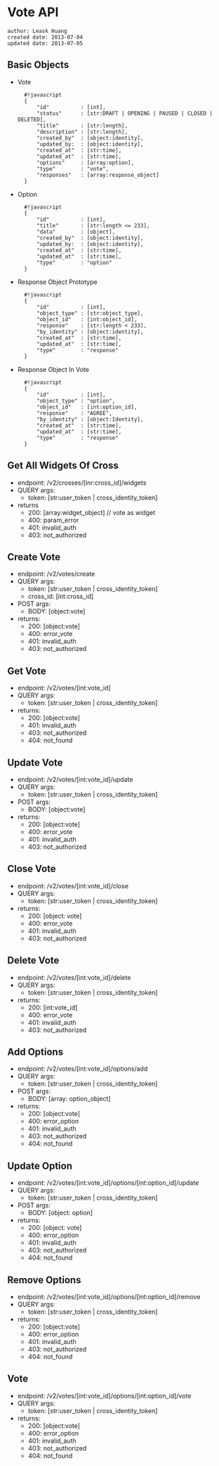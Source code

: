 # Vote API
    author: Leask Huang
    created date: 2013-07-04
    updated date: 2013-07-05

## Basic Objects
* Vote

        #!javascript
        {
            "id"          : [int],
            "status"      : [str:DRAFT | OPENING | PAUSED | CLOSED | DELETED],
            "title"       : [str:length],
            "description" : [str:length],
            "created_by"  : [object:identity],
            "updated_by:  : [object:identity],
            "created_at"  : [str:time],
            "updated_at"  : [str:time],
            "options"     : [array:option],
            "type"        : "vote",
            "responses"   : [array:response_object]
        }


* Option

        #!javascript
        {
            "id"          : [int],
            "title"       : [str:length <= 233],
            "data"        : [object],
            "created_by"  : [object:identity],
            "updated_by:  : [object:identity],
            "created_at"  : [str:time],
            "updated_at"  : [str:time],
            "type"        : "option"
        }


* Response Object Prototype

        #!javascript
        {
            "id"          : [int],
            "object_type" : [str:object_type],
            "object_id"   : [int:object_id],
            "response"    : [str:length < 233],
            "by_identity" : [object:identity],
            "created_at"  : [str:time],
            "updated_at"  : [str:time],
            "type"        : "response"
        }


* Response Object In Vote

        #!javascript
        {
            "id"          : [int],
            "object_type" : "option",
            "object_id"   : [int:option_id],
            "response"    : "AGREE",
            "by_identity" : [object:Identity],
            "created_at"  : [str:time],
            "updated_at"  : [str:time],
            "type"        : "response"
        }


## Get All Widgets Of Cross
* endpoint: /v2/crosses/[inr:cross_id]/widgets
* QUERY args:
    - token: [str:user_token | cross_identity_token]
* returns
    - 200: [array:widget_object] // vote as widget
    - 400: param_error
    - 401: invalid_auth
    - 403: not_authorized


## Create Vote
* endpoint: /v2/votes/create
* QUERY args:
    - token: [str:user_token | cross_identity_token]
    - cross_id: [int:cross_id]
* POST args:
    - BODY: [object:vote]
* returns:
    - 200: [object:vote]
    - 400: error_vote
    - 401: invalid_auth
    - 403: not_authorized


## Get Vote
* endpoint: /v2/votes/[int:vote_id]
* QUERY args:
    - token: [str:user_token | cross_identity_token]
* returns:
    - 200: [object:vote]
    - 401: invalid_auth
    - 403: not_authorized
    - 404: not_found


## Update Vote
* endpoint: /v2/votes/[int:vote_id]/update
* QUERY args:
    - token: [str:user_token | cross_identity_token]
* POST args:
    - BODY: [object:vote]
* returns:
    - 200: [object:vote]
    - 400: error_vote
    - 401: invalid_auth
    - 403: not_authorized


## Close Vote
* endpoint: /v2/votes/[int:vote_id]/close
* QUERY args:
    - token: [str:user_token | cross_identity_token]
* returns:
    - 200: [object: vote]
    - 400: error_vote
    - 401: invalid_auth
    - 403: not_authorized


## Delete Vote
* endpoint: /v2/votes/[int:vote_id]/delete
* QUERY args:
    - token: [str:user_token | cross_identity_token]
* returns:
    - 200: [int:vote_id]
    - 400: error_vote
    - 401: invalid_auth
    - 403: not_authorized


## Add Options
* endpoint: /v2/votes/[int:vote_id]/options/add
* QUERY args:
    - token: [str:user_token | cross_identity_token]
* POST args:
    - BODY: [array: option_object]
* returns:
    - 200: [object:vote]
    - 400: error_option
    - 401: invalid_auth
    - 403: not_authorized
    - 404: not_found


## Update Option
* endpoint: /v2/votes/[int:vote_id]/options/[int:option_id]/update
* QUERY args:
    - token: [str:user_token | cross_identity_token]
* POST args:
    - BODY: [object: option]
* returns:
    - 200: [object: vote]
    - 400: error_option
    - 401: invalid_auth
    - 403: not_authorized
    - 404: not_found


## Remove Options
* endpoint: /v2/votes/[int:vote_id]/options/[int:option_id]/remove
* QUERY args:
    - token: [str:user_token | cross_identity_token]
* returns:
    - 200: [object:vote]
    - 400: error_option
    - 401: invalid_auth
    - 403: not_authorized
    - 404: not_found


## Vote
* endpoint: /v2/votes/[int:vote_id]/options/[int:option_id]/vote
* QUERY args:
    - token: [str:user_token | cross_identity_token]
* returns:
    - 200: [object:vote]
    - 400: error_option
    - 401: invalid_auth
    - 403: not_authorized
    - 404: not_found
